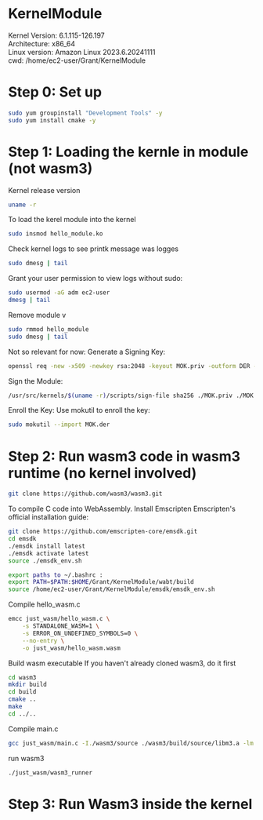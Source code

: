 # KernelModule  

Kernel Version: 6.1.115-126.197  
Architecture: x86_64  
Linux version: Amazon Linux 2023.6.20241111  
cwd: /home/ec2-user/Grant/KernelModule  

# Step 0: Set up
```bash
sudo yum groupinstall "Development Tools" -y
sudo yum install cmake -y
```
# Step 1: Loading the kernle in module (not wasm3)
Kernel release version
```bash
uname -r
```
To load the kerel module into the kernel
```bash
sudo insmod hello_module.ko
```
Check kernel logs to see printk message was logges
```bash
sudo dmesg | tail
```
Grant your user permission to view logs without sudo:
```bash
sudo usermod -aG adm ec2-user
dmesg | tail
```
Remove module v
```bash
sudo rmmod hello_module
sudo dmesg | tail
```
Not so relevant for now:
Generate a Signing Key:
```bash
openssl req -new -x509 -newkey rsa:2048 -keyout MOK.priv -outform DER -out MOK.der -nodes -days 36500 -subj "/CN=Grant Key/"
```
Sign the Module:
```bash
/usr/src/kernels/$(uname -r)/scripts/sign-file sha256 ./MOK.priv ./MOK.der hello_module.ko
```
Enroll the Key: Use mokutil to enroll the key:
```bash
sudo mokutil --import MOK.der
```

# Step 2: Run wasm3 code in wasm3 runtime (no kernel involved) 
```bash
git clone https://github.com/wasm3/wasm3.git
```
To compile C code into WebAssembly. Install Emscripten Emscripten's official installation guide:
```bash
git clone https://github.com/emscripten-core/emsdk.git
cd emsdk
./emsdk install latest
./emsdk activate latest
source ./emsdk_env.sh

export paths to ~/.bashrc :
export PATH=$PATH:$HOME/Grant/KernelModule/wabt/build
source /home/ec2-user/Grant/KernelModule/emsdk/emsdk_env.sh
```
Compile hello_wasm.c
```bash
emcc just_wasm/hello_wasm.c \
    -s STANDALONE_WASM=1 \
    -s ERROR_ON_UNDEFINED_SYMBOLS=0 \
    --no-entry \
    -o just_wasm/hello_wasm.wasm
```
Build wasm executable 
If you haven't already cloned wasm3, do it first
```bash
cd wasm3
mkdir build
cd build
cmake ..
make
cd ../..
```
Compile main.c
```bash
gcc just_wasm/main.c -I./wasm3/source ./wasm3/build/source/libm3.a -lm -o just_wasm/wasm3_runner
```
run wasm3 
```bash
./just_wasm/wasm3_runner
```

# Step 3: Run Wasm3 inside the kernel 
